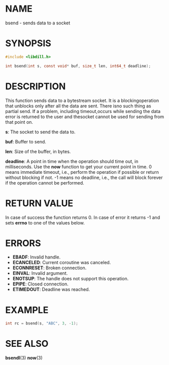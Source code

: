 # NAME

bsend - sends data to a socket

# SYNOPSIS

```c
#include <libdill.h>

int bsend(int s, const void* buf, size_t len, int64_t deadline);
```

# DESCRIPTION

This function sends data to a bytestream socket. It is a blockingoperation that unblocks only after all the data are sent. There isno such thing as partial send. If a problem, including timeout,occurs while sending the data error is returned to the user and thesocket cannot be used for sending from that point on.

**s**: The socket to send the data to.

**buf**: Buffer to send.

**len**: Size of the buffer, in bytes.

**deadline**: A point in time when the operation should time out, in milliseconds. Use the **now** function to get your current point in time. 0 means immediate timeout, i.e., perform the operation if possible or return without blocking if not. -1 means no deadline, i.e., the call will block forever if the operation cannot be performed.

# RETURN VALUE

In case of success the function returns 0. In case of error it returns -1 and sets **errno** to one of the values below.

# ERRORS

* **EBADF**: Invalid handle.
* **ECANCELED**: Current coroutine was canceled.
* **ECONNRESET**: Broken connection.
* **EINVAL**: Invalid argument.
* **ENOTSUP**: The handle does not support this operation.
* **EPIPE**: Closed connection.
* **ETIMEDOUT**: Deadline was reached.

# EXAMPLE

```c
int rc = bsend(s, "ABC", 3, -1);
```

# SEE ALSO

**bsendl**(3) **now**(3) 

